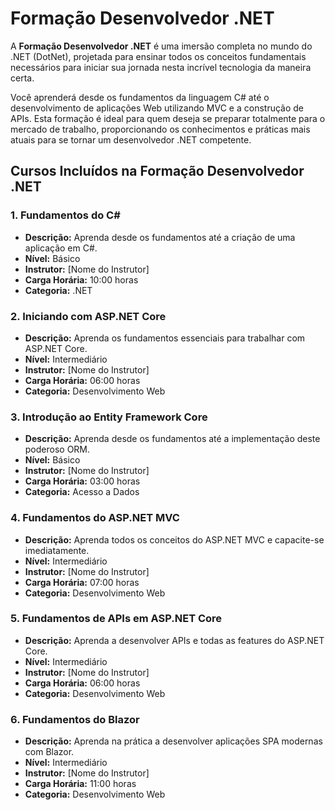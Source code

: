 # Formação Desenvolvedor .NET

A **Formação Desenvolvedor .NET** é uma imersão completa no mundo do .NET (DotNet), projetada para ensinar todos os conceitos fundamentais necessários para iniciar sua jornada nesta incrível tecnologia da maneira certa.

Você aprenderá desde os fundamentos da linguagem C# até o desenvolvimento de aplicações Web utilizando MVC e a construção de APIs. Esta formação é ideal para quem deseja se preparar totalmente para o mercado de trabalho, proporcionando os conhecimentos e práticas mais atuais para se tornar um desenvolvedor .NET competente.

## Cursos Incluídos na Formação Desenvolvedor .NET

### 1. Fundamentos do C#

- **Descrição:** Aprenda desde os fundamentos até a criação de uma aplicação em C#.
- **Nível:** Básico
- **Instrutor:** [Nome do Instrutor]
- **Carga Horária:** 10:00 horas
- **Categoria:** .NET

### 2. Iniciando com ASP.NET Core

- **Descrição:** Aprenda os fundamentos essenciais para trabalhar com ASP.NET Core.
- **Nível:** Intermediário
- **Instrutor:** [Nome do Instrutor]
- **Carga Horária:** 06:00 horas
- **Categoria:** Desenvolvimento Web

### 3. Introdução ao Entity Framework Core

- **Descrição:** Aprenda desde os fundamentos até a implementação deste poderoso ORM.
- **Nível:** Básico
- **Instrutor:** [Nome do Instrutor]
- **Carga Horária:** 03:00 horas
- **Categoria:** Acesso a Dados

### 4. Fundamentos do ASP.NET MVC

- **Descrição:** Aprenda todos os conceitos do ASP.NET MVC e capacite-se imediatamente.
- **Nível:** Intermediário
- **Instrutor:** [Nome do Instrutor]
- **Carga Horária:** 07:00 horas
- **Categoria:** Desenvolvimento Web

### 5. Fundamentos de APIs em ASP.NET Core

- **Descrição:** Aprenda a desenvolver APIs e todas as features do ASP.NET Core.
- **Nível:** Intermediário
- **Instrutor:** [Nome do Instrutor]
- **Carga Horária:** 06:00 horas
- **Categoria:** Desenvolvimento Web

### 6. Fundamentos do Blazor

- **Descrição:** Aprenda na prática a desenvolver aplicações SPA modernas com Blazor.
- **Nível:** Intermediário
- **Instrutor:** [Nome do Instrutor]
- **Carga Horária:** 11:00 horas
- **Categoria:** Desenvolvimento Web
